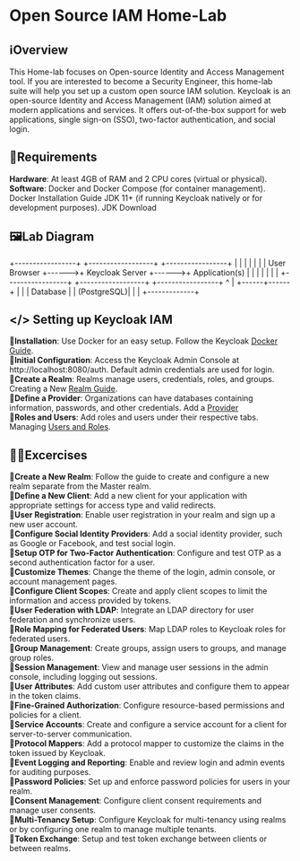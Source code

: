 # Open Source IAM Home-Lab

## ℹ️Overview

This Home-lab focuses on Open-source Identity and Access Management tool. If you are interested to become a Security Engineer, this home-lab suite will help you set up a custom open source IAM solution.
Keycloak is an open-source Identity and Access Management (IAM) solution aimed at modern applications and services. It offers out-of-the-box support for web applications, single sign-on (SSO), two-factor authentication, and social login. 


## 🧮Requirements

**Hardware**: At least 4GB of RAM and 2 CPU cores (virtual or physical).
**Software**:
    Docker and Docker Compose (for container management). Docker Installation Guide
    JDK 11+ (if running Keycloak natively or for development purposes). JDK Download

## 🖼️Lab Diagram

+-----------------+       +------------------+       +-----------------+
|                 |       |                  |       |                 |
|  User Browser   +------>+  Keycloak Server +------>+  Application(s) |
|                 |       |                  |       |                 |
+-----------------+       +------------------+       +-----------------+
                                 ^
                                 |
                          +------+------+
                          |             |
                          | Database    |
                          | (PostgreSQL)|
                          |             |
                          +-------------+

## </> Setting up Keycloak IAM

📍**Installation**: Use Docker for an easy setup. Follow the Keycloak [Docker Guide](https://www.keycloak.org/getting-started/getting-started-docker).  
📍**Initial Configuration**: Access the Keycloak Admin Console at http://localhost:8080/auth. Default admin credentials are used for login.  
📍**Create a Realm**: Realms manage users, credentials, roles, and groups. Creating a New [Realm Guide](https://www.keycloak.org/docs/latest/server_admin/#configuring-realms).  
📍**Define a Provider**: Organizations can have databases containing information, passwords, and other credentials. Add a [Provider](https://www.keycloak.org/docs/latest/server_admin/#adding-a-provider)  
📍**Roles and Users**: Add roles and users under their respective tabs. Managing [Users and Roles](https://www.keycloak.org/docs/latest/server_admin/#assembly-managing-users_server_administration_guide).   


## 🧑‍💻Excercises
📍**Create a New Realm**: Follow the guide to create and configure a new realm separate from the Master realm.  
📍**Define a New Client**: Add a new client for your application with appropriate settings for access type and valid redirects.  
📍**User Registration**: Enable user registration in your realm and sign up a new user account.  
📍**Configure Social Identity Providers**: Add a social identity provider, such as Google or Facebook, and test social login.  
📍**Setup OTP for Two-Factor Authentication**: Configure and test OTP as a second authentication factor for a user.  
📍**Customize Themes**: Change the theme of the login, admin console, or account management pages.  
📍**Configure Client Scopes**: Create and apply client scopes to limit the information and access provided by tokens.  
📍**User Federation with LDAP**: Integrate an LDAP directory for user federation and synchronize users.  
📍**Role Mapping for Federated Users**: Map LDAP roles to Keycloak roles for federated users.  
📍**Group Management**: Create groups, assign users to groups, and manage group roles.  
📍**Session Management**: View and manage user sessions in the admin console, including logging out sessions.  
📍**User Attributes**: Add custom user attributes and configure them to appear in the token claims.  
📍**Fine-Grained Authorization**: Configure resource-based permissions and policies for a client.  
📍**Service Accounts**: Create and configure a service account for a client for server-to-server communication.  
📍**Protocol Mappers**: Add a protocol mapper to customize the claims in the token issued by Keycloak.  
📍**Event Logging and Reporting**: Enable and review login and admin events for auditing purposes.  
📍**Password Policies**: Set up and enforce password policies for users in your realm.  
📍**Consent Management**: Configure client consent requirements and manage user consents.  
📍**Multi-Tenancy Setup**: Configure Keycloak for multi-tenancy using realms or by configuring one realm to manage multiple tenants.  
📍**Token Exchange**: Setup and test token exchange between clients or between realms.  



